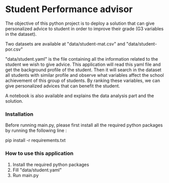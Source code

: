 # Student Performance advisor

The objective of this python project is to deploy a solution that can give personalized advice
to student in order to improve their grade (G3 variables in the dataset).

Two datasets are available at "data/student-mat.csv" and "data/student-por.csv"

"data/student.yaml" is the file containing all the information related to the student we wish to give advice.
This application will read this yaml file and get the background profile of the student. Then it will search in the dataset all students with similar profile and observe what variables affect the school achievement of this group of students.
By ranking these variables, we can give personalized advices that can benefit the student.

A notebook is also available and explains the data analysis part and the solution.

### Installation
Before running main.py, please first install all the required python packages by running the following line : 

pip install -r requirements.txt

### How to use this application
1) Install the required python packages
2) Fill "data/student.yaml"
3) Run main.py

